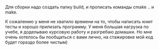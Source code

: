 Для сборки надо создать папку build, и прописать команды cmake .. и make.

К сожалению у меня не хватило времени на то, чтобы написать юнит тесты и хорошо прилизать программу. У меня большая нагрузка по учебе, я доделываю курсовую работу и разгребаю домашки. Но мне очень хотелось бы пообщаться с вами лично, на стажировке мой код будет гораздо более чистым)
